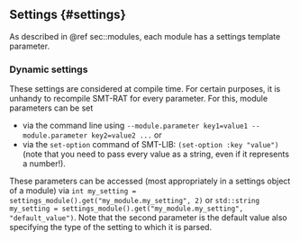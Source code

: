 ## Settings {#settings}

As described in @ref sec::modules, each module has a settings template parameter.

### Dynamic settings

These settings are considered at compile time. For certain purposes, it is unhandy to recompile SMT-RAT for every parameter. For this, module parameters can be set
* via the command line using `--module.parameter key1=value1 --module.parameter key2=value2 ...` or
* via the `set-option` command of SMT-LIB: `(set-option :key "value")` (note that you need to pass every value as a string, even if it represents a number!).

These parameters can be accessed (most appropriately in a settings object of a module) via `int my_setting = settings_module().get("my_module.my_setting", 2)` or `std::string my_setting = settings_module().get("my_module.my_setting", "default_value")`. Note that the second parameter is the default value also specifying the type of the setting to which it is parsed.